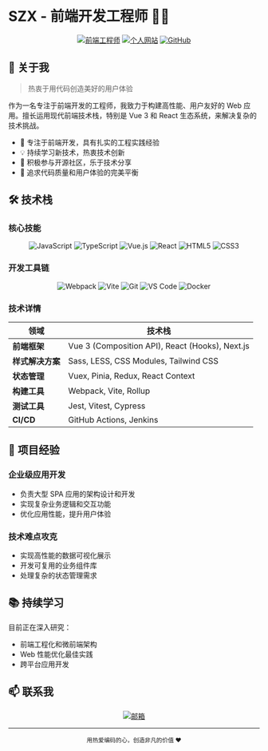 # SZX - 前端开发工程师 👨‍💻

<div align="center">
  
[![前端工程师](https://img.shields.io/badge/职业-前端工程师-blue?style=for-the-badge&logo=frontendmentor)](https://is-97.vercel.app/)
[![个人网站](https://img.shields.io/badge/主页-个人作品集-brightgreen?style=for-the-badge&logo=vercel)](https://is-97.vercel.app/)
[![GitHub](https://img.shields.io/badge/GitHub-个人主页-181717?style=for-the-badge&logo=github)](https://github.com/is-97/)

</div>

## 👋 关于我

> 热衷于用代码创造美好的用户体验

作为一名专注于前端开发的工程师，我致力于构建高性能、用户友好的 Web 应用。擅长运用现代前端技术栈，特别是 Vue 3 和 React 生态系统，来解决复杂的技术挑战。

- 🚀 专注于前端开发，具有扎实的工程实践经验
- 💡 持续学习新技术，热衷技术创新
- 🤝 积极参与开源社区，乐于技术分享
- 🎯 追求代码质量和用户体验的完美平衡

## 🛠️ 技术栈

### 核心技能

<div align="center">

![JavaScript](https://img.shields.io/badge/JavaScript-F7DF1E?style=flat-square&logo=javascript&logoColor=black)
![TypeScript](https://img.shields.io/badge/TypeScript-3178C6?style=flat-square&logo=typescript&logoColor=white)
![Vue.js](https://img.shields.io/badge/Vue.js-4FC08D?style=flat-square&logo=vue.js&logoColor=white)
![React](https://img.shields.io/badge/React-61DAFB?style=flat-square&logo=react&logoColor=black)
![HTML5](https://img.shields.io/badge/HTML5-E34F26?style=flat-square&logo=html5&logoColor=white)
![CSS3](https://img.shields.io/badge/CSS3-1572B6?style=flat-square&logo=css3&logoColor=white)

</div>

### 开发工具链

<div align="center">

![Webpack](https://img.shields.io/badge/Webpack-8DD6F9?style=flat-square&logo=webpack&logoColor=black)
![Vite](https://img.shields.io/badge/Vite-646CFF?style=flat-square&logo=vite&logoColor=white)
![Git](https://img.shields.io/badge/Git-F05032?style=flat-square&logo=git&logoColor=white)
![VS Code](https://img.shields.io/badge/VS%20Code-007ACC?style=flat-square&logo=visual-studio-code&logoColor=white)
![Docker](https://img.shields.io/badge/Docker-2496ED?style=flat-square&logo=docker&logoColor=white)

</div>

### 技术详情

| 领域 | 技术栈 |
|------|---------|
| **前端框架** | Vue 3 (Composition API), React (Hooks), Next.js |
| **样式解决方案** | Sass, LESS, CSS Modules, Tailwind CSS |
| **状态管理** | Vuex, Pinia, Redux, React Context |
| **构建工具** | Webpack, Vite, Rollup |
| **测试工具** | Jest, Vitest, Cypress |
| **CI/CD** | GitHub Actions, Jenkins |

## 💼 项目经验

### 企业级应用开发
- 负责大型 SPA 应用的架构设计和开发
- 实现复杂业务逻辑和交互功能
- 优化应用性能，提升用户体验

### 技术难点攻克
- 实现高性能的数据可视化展示
- 开发可复用的业务组件库
- 处理复杂的状态管理需求

## 📚 持续学习

目前正在深入研究：
- 前端工程化和微前端架构
- Web 性能优化最佳实践
- 跨平台应用开发

## 📫 联系我

<div align="center">

[![邮箱](https://img.shields.io/badge/s_shizhenxing@163.com-D14836?style=for-the-badge&logo=gmail&logoColor=white)](mailto:s_shizhenxing@163.com)

</div>

---

<div align="center">
  <sub>用热爱编码的心，创造非凡的价值 ❤️</sub>
</div>
